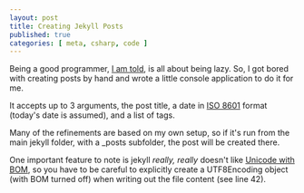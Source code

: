 ```yaml
---
layout: post
title: Creating Jekyll Posts
published: true
categories: [ meta, csharp, code ]
---
```


Being a good programmer, [I am told](http://c2.com/cgi/wiki?LazinessImpatienceHubris), 
is all about being lazy. So, I got bored with creating posts by hand and 
wrote a little console application to do it for me. 

It accepts up to 3 arguments, the post title, a date in [ISO 8601](en.wikipedia.org/wiki/ISO_8601) 
format (today's date is assumed), and a list of tags.

Many of the refinements are based on my own setup, so if it's run from the 
main jekyll folder, with a _posts subfolder, the post will be created there.

<script src="https://gist.github.com/deejaygraham/8669936.js"></script>

One important feature to note is jekyll *really, really* doesn't like [Unicode with BOM](en.wikipedia.org/wiki/Byte_order_mark), so 
you have to be careful to explicitly create a UTF8Encoding object (with BOM turned off) 
when writing out the file content (see line 42).


